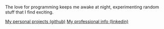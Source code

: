The love for programming keeps me awake at night, experimenting random stuff that I find exciting.

[My personal projects (github)](https://github.com/LonelyCpp)
[My professional info (linkedin)](https://www.linkedin.com/in/ananthu-kanive-18376b61/)
